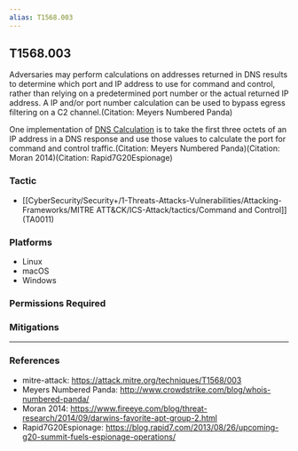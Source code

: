 ```yaml
---
alias: T1568.003
---
```


## T1568.003

Adversaries may perform calculations on addresses returned in DNS results to determine which port and IP address to use for command and control, rather than relying on a predetermined port number or the actual returned IP address. A IP and/or port number calculation can be used to bypass egress filtering on a C2 channel.(Citation: Meyers Numbered Panda)

One implementation of [DNS Calculation](https://attack.mitre.org/techniques/T1568/003) is to take the first three octets of an IP address in a DNS response and use those values to calculate the port for command and control traffic.(Citation: Meyers Numbered Panda)(Citation: Moran 2014)(Citation: Rapid7G20Espionage)


### Tactic
- [[CyberSecurity/Security+/1-Threats-Attacks-Vulnerabilities/Attacking-Frameworks/MITRE ATT&CK/ICS-Attack/tactics/Command and Control]] (TA0011)

### Platforms
- Linux
- macOS
- Windows

### Permissions Required

### Mitigations


---
### References

- mitre-attack: https://attack.mitre.org/techniques/T1568/003
- Meyers Numbered Panda: http://www.crowdstrike.com/blog/whois-numbered-panda/
- Moran 2014: https://www.fireeye.com/blog/threat-research/2014/09/darwins-favorite-apt-group-2.html
- Rapid7G20Espionage: https://blog.rapid7.com/2013/08/26/upcoming-g20-summit-fuels-espionage-operations/
